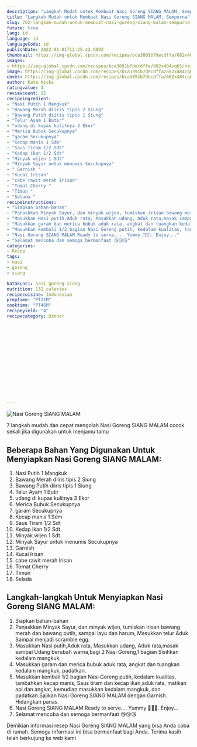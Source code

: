 ```yaml
---
description: "Langkah Mudah untuk Membuat Nasi Goreng SIANG MALAM, Sempurna"
title: "Langkah Mudah untuk Membuat Nasi Goreng SIANG MALAM, Sempurna"
slug: 762-langkah-mudah-untuk-membuat-nasi-goreng-siang-malam-sempurna
future: true
lang: id
language: id
languageCode: id
publishDate: 2022-01-01T12:25:42.989Z 
thumbnail: https://img-global.cpcdn.com/recipes/bca3891b7decdffa/682x484cq65/nasi-goreng-siang-malam-foto-resep-utama.png
images:
- https://img-global.cpcdn.com/recipes/bca3891b7decdffa/682x484cq65/nasi-goreng-siang-malam-foto-resep-utama.png
image: https://img-global.cpcdn.com/recipes/bca3891b7decdffa/682x484cq65/nasi-goreng-siang-malam-foto-resep-utama.png
cover: https://img-global.cpcdn.com/recipes/bca3891b7decdffa/682x484cq65/nasi-goreng-siang-malam-foto-resep-utama.png
author: Kate Hicks
ratingvalue: 4
reviewcount: 15
recipeingredient:
- "Nasi Putih 1 Mangkuk"
- "Bawang Merah diiris tipis 2 Siung"
- "Bawang Putih diiris tipis 1 Siung"
- "Telur Ayam 1 Butir"
- "udang di kupas kulitnya 3 Ekor"
- "Merica Bubuk Secukupnya"
- "garam Secukupnya"
- "Kecap manis 1 Sdm"
- "Saus Tiram 1/2 Sdt"
- "Kedap ikan 1/2 Sdt"
- "Minyak wijen 1 Sdt"
- "Minyak Sayur untuk menumis Secukupnya"
- " Garnish "
- "Kucai Irisan"
- "cabe rawit merah Irisan"
- "Tomat Cherry "
- "Timun "
- "Selada "
recipeinstructions:
- "Siapkan bahan-bahan"
- "Panaskkan Minyak Sayur, dan minyak wijen, tumiskan irisan bawang merah dan bawang putih, sampai layu dan harum, Masukkan telur Aduk Sampai menjadi scramble egg."
- "Masukkan Nasi putih,Aduk rata, Masukkan udang, Aduk rata,masak sampai Udang berubah warna,bagi 2 Nasi Goreng,1 bagian Sisihkan kedalam mangkuk,"
- "Masukkan garam dan merica bubuk aduk rata, angkat dan tuangkan kedalam mangkuk, padatkan."
- "Masukkan kembali 1/2 bagian Nasi Goreng putih, kedalam kualitas, tambahkan kecap manis, Saus tiram dan kecap ikan,aduk rata, matikan api dan angkat, kemudian masukkan kedalam mangkuk, dan padatkan.Sajikan Nasi Goreng SIANG MALAM dengan Garnish. Hidangkan panas."
- "Nasi Goreng SIANG MALAM Ready to serve.... Yummy 🤤🤤🤤. Enjoy..."
- "Selamat mencoba dan semoga bermanfaat 😘😘😘"
categories:
- Resep
tags:
- nasi
- goreng
- siang

katakunci: nasi goreng siang 
nutrition: 132 calories
recipecuisine: Indonesian
preptime: "PT31M"
cooktime: "PT46M"
recipeyield: "4"
recipecategory: Dinner


     
    
    
    
    
    
    
    
    
    
    
      
    
---
```



![Nasi Goreng SIANG MALAM](https://img-global.cpcdn.com/recipes/bca3891b7decdffa/682x484cq65/nasi-goreng-siang-malam-foto-resep-utama.png)

7 langkah mudah dan cepat mengolah  Nasi Goreng SIANG MALAM cocok sekali jika digunakan untuk menjamu tamu

<!--inarticleads1-->

## Beberapa Bahan Yang Digunakan Untuk Menyiapkan Nasi Goreng SIANG MALAM:

1. Nasi Putih 1 Mangkuk
1. Bawang Merah diiris tipis 2 Siung
1. Bawang Putih diiris tipis 1 Siung
1. Telur Ayam 1 Butir
1. udang di kupas kulitnya 3 Ekor
1. Merica Bubuk Secukupnya
1. garam Secukupnya
1. Kecap manis 1 Sdm
1. Saus Tiram 1/2 Sdt
1. Kedap ikan 1/2 Sdt
1. Minyak wijen 1 Sdt
1. Minyak Sayur untuk menumis Secukupnya
1.  Garnish 
1. Kucai Irisan
1. cabe rawit merah Irisan
1. Tomat Cherry 
1. Timun 
1. Selada 



<!--inarticleads2-->

## Langkah-langkah Untuk Menyiapkan Nasi Goreng SIANG MALAM:

1. Siapkan bahan-bahan
1. Panaskkan Minyak Sayur, dan minyak wijen, tumiskan irisan bawang merah dan bawang putih, sampai layu dan harum, Masukkan telur Aduk Sampai menjadi scramble egg.
1. Masukkan Nasi putih,Aduk rata, Masukkan udang, Aduk rata,masak sampai Udang berubah warna,bagi 2 Nasi Goreng,1 bagian Sisihkan kedalam mangkuk,
1. Masukkan garam dan merica bubuk aduk rata, angkat dan tuangkan kedalam mangkuk, padatkan.
1. Masukkan kembali 1/2 bagian Nasi Goreng putih, kedalam kualitas, tambahkan kecap manis, Saus tiram dan kecap ikan,aduk rata, matikan api dan angkat, kemudian masukkan kedalam mangkuk, dan padatkan.Sajikan Nasi Goreng SIANG MALAM dengan Garnish. Hidangkan panas.
1. Nasi Goreng SIANG MALAM Ready to serve.... Yummy 🤤🤤🤤. Enjoy...
1. Selamat mencoba dan semoga bermanfaat 😘😘😘




Demikian informasi  resep Nasi Goreng SIANG MALAM   yang bisa Anda coba di rumah. Semoga informasi ini bisa bermanfaat bagi Anda. Terima kasih telah berkujung ke web kami
